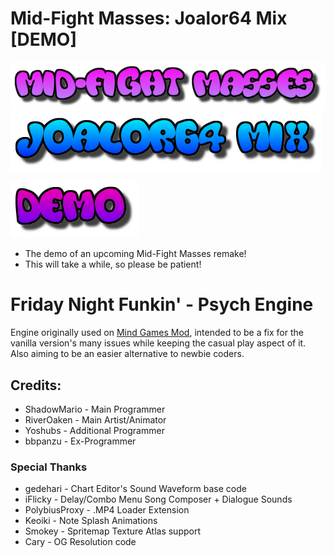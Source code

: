 # Mid-Fight Masses: Joalor64 Mix [DEMO]
![](https://github.com/Joalor64GH/MFM-Joalor64-Mix-DEMO/blob/main/art/logo1.png?raw=true)
![](https://github.com/Joalor64GH/MFM-Joalor64-Mix-DEMO/blob/main/art/logo2.png?raw=true)

![](https://github.com/Joalor64GH/MFM-Joalor64-Mix-DEMO/blob/main/art/logo3.png?raw=true)
* The demo of an upcoming Mid-Fight Masses remake!
* This will take a while, so please be patient!

# Friday Night Funkin' - Psych Engine
Engine originally used on [Mind Games Mod](https://gamebanana.com/mods/301107), intended to be a fix for the vanilla version's many issues while keeping the casual play aspect of it. Also aiming to be an easier alternative to newbie coders.

## Credits:
* ShadowMario - Main Programmer
* RiverOaken - Main Artist/Animator
* Yoshubs - Additional Programmer
* bbpanzu - Ex-Programmer

### Special Thanks
* gedehari - Chart Editor's Sound Waveform base code
* iFlicky - Delay/Combo Menu Song Composer + Dialogue Sounds
* PolybiusProxy - .MP4 Loader Extension
* Keoiki - Note Splash Animations
* Smokey - Spritemap Texture Atlas support
* Cary - OG Resolution code
